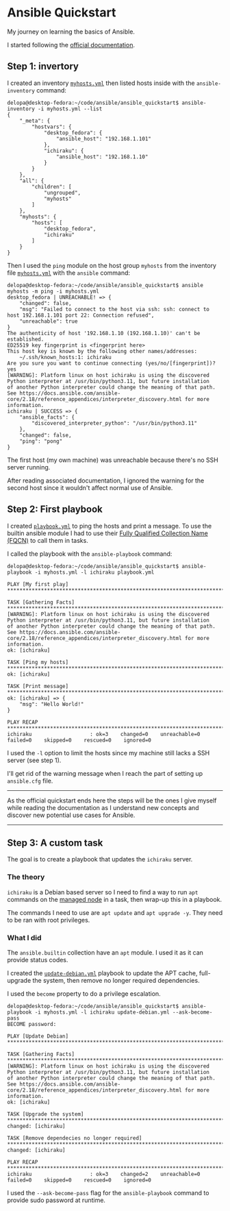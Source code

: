 # Ansible Quickstart

My journey on learning the basics of Ansible.

I started following the [official documentation](https://docs.ansible.com/ansible/latest/getting_started/get_started_ansible.html).

## Step 1: invertory

I created an inventory [`myhosts.yml`](./myhosts.yml) then listed hosts inside with the `ansible-inventory` command:

```
delopa@desktop-fedora:~/code/ansible/ansible_quickstart$ ansible-inventory -i myhosts.yml --list
{
    "_meta": {
        "hostvars": {
            "desktop_fedora": {
                "ansible_host": "192.168.1.101"
            },
            "ichiraku": {
                "ansible_host": "192.168.1.10"
            }
        }
    },
    "all": {
        "children": [
            "ungrouped",
            "myhosts"
        ]
    },
    "myhosts": {
        "hosts": [
            "desktop_fedora",
            "ichiraku"
        ]
    }
}
```

Then I used the `ping` module on the host group `myhosts` from the inventory file [`myhosts.yml`](./myhosts.yml) with the `ansible` command:

```
delopa@desktop-fedora:~/code/ansible/ansible_quickstart$ ansible myhosts -m ping -i myhosts.yml 
desktop_fedora | UNREACHABLE! => {
    "changed": false,
    "msg": "Failed to connect to the host via ssh: ssh: connect to host 192.168.1.101 port 22: Connection refused",
    "unreachable": true
}
The authenticity of host '192.168.1.10 (192.168.1.10)' can't be established.
ED25519 key fingerprint is <fingerprint here>
This host key is known by the following other names/addresses:
    ~/.ssh/known_hosts:1: ichiraku
Are you sure you want to continue connecting (yes/no/[fingerprint])? yes
[WARNING]: Platform linux on host ichiraku is using the discovered Python interpreter at /usr/bin/python3.11, but future installation
of another Python interpreter could change the meaning of that path. See https://docs.ansible.com/ansible-
core/2.18/reference_appendices/interpreter_discovery.html for more information.
ichiraku | SUCCESS => {
    "ansible_facts": {
        "discovered_interpreter_python": "/usr/bin/python3.11"
    },
    "changed": false,
    "ping": "pong"
}
```

The first host (my own machine) was unreachable because there's no SSH server running.

After reading associated documentation, I ignored the warning for the second host since it wouldn't affect normal use of Ansible.

## Step 2: First playbook

I created [`playbook.yml`](./playbook.yml) to ping the hosts and print a message. To use the builtin ansible module I had to use their [Fully Qualified Collection Name (FQCN)](https://docs.ansible.com/ansible/latest/reference_appendices/glossary.html#term-Fully-Qualified-Collection-Name-FQCN) to call them in tasks.

I called the playbook with the `ansible-playbook` command:

```
delopa@desktop-fedora:~/code/ansible/ansible_quickstart$ ansible-playbook -i myhosts.yml -l ichiraku playbook.yml 

PLAY [My first play] *******************************************************************************************************************

TASK [Gathering Facts] *****************************************************************************************************************
[WARNING]: Platform linux on host ichiraku is using the discovered Python interpreter at /usr/bin/python3.11, but future installation
of another Python interpreter could change the meaning of that path. See https://docs.ansible.com/ansible-
core/2.18/reference_appendices/interpreter_discovery.html for more information.
ok: [ichiraku]

TASK [Ping my hosts] *******************************************************************************************************************
ok: [ichiraku]

TASK [Print message] *******************************************************************************************************************
ok: [ichiraku] => {
    "msg": "Hello World!"
}

PLAY RECAP *****************************************************************************************************************************
ichiraku                   : ok=3    changed=0    unreachable=0    failed=0    skipped=0    rescued=0    ignored=0
```

I used the `-l` option to limit the hosts since my machine still lacks a SSH server (see step 1).

I'll get rid of the warning message when I reach the part of setting up `ansible.cfg` file.

---

As the official quickstart ends here the steps will be the ones I give myself while reading the documentation as I understand new concepts and discover new potential use cases for Ansible.

---

## Step 3: A custom task

The goal is to create a playbook that updates the `ichiraku` server.

### The theory

`ichiraku` is a Debian based server so I need to find a way to run `apt` commands on the [managed node](https://docs.ansible.com/ansible/latest/getting_started/basic_concepts.html#managed-nodes) in a task, then wrap-up this in a playbook.

The commands I need to use are `apt update` and `apt upgrade -y`. They need to be ran with root privileges.

### What I did

The `ansible.builtin` collection have an `apt` module. I used it as it can provide status codes.

I created the [`update-debian.yml`](./update-debian.yml) playbook to update the APT cache, full-upgrade the system, then remove no longer required dependencies.

I used the `become` property to do a privilege escalation.

```
delopa@desktop-fedora:~/code/ansible/ansible_quickstart$ ansible-playbook -i myhosts.yml -l ichiraku update-debian.yml --ask-become-pass 
BECOME password: 

PLAY [Update Debian] *******************************************************************************************************************

TASK [Gathering Facts] *****************************************************************************************************************
[WARNING]: Platform linux on host ichiraku is using the discovered Python interpreter at /usr/bin/python3.11, but future installation
of another Python interpreter could change the meaning of that path. See https://docs.ansible.com/ansible-
core/2.18/reference_appendices/interpreter_discovery.html for more information.
ok: [ichiraku]

TASK [Upgrade the system] **************************************************************************************************************
changed: [ichiraku]

TASK [Remove dependecies no longer required] *******************************************************************************************
changed: [ichiraku]

PLAY RECAP *****************************************************************************************************************************
ichiraku                   : ok=3    changed=2    unreachable=0    failed=0    skipped=0    rescued=0    ignored=0
```

I used the `--ask-become-pass` flag for the `ansible-playbook` command to provide sudo password at runtime.